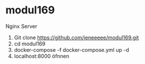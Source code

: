 # modul169
Nginx Server

1. Git clone https://github.com/jeneeeee/modul169.git
2. cd modul169
3. docker-compose -f docker-compose.yml up -d
4. localhost:8000 öfnnen
